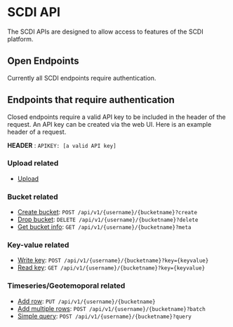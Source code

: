 # SCDI API

The SCDI APIs are designed to allow access to features of the SCDI platform. 

## Open Endpoints

Currently all SCDI endpoints require authentication. 

## Endpoints that require authentication

Closed endpoints require a valid API key to be included in the header of the request. 
An API key can be created via the web UI. Here is an example header of a request.

**HEADER** : `APIKEY: [a valid API key]`

### Upload related 

- [Upload](upload/readme.md)

### Bucket related

- [Create bucket](bucket/create.md): `POST /api/v1/{username}/{bucketname}?create`
- [Drop bucket](bucket/drop.md): `DELETE /api/v1/{username}/{bucketname}?delete`
- [Get bucket info](bucket/meta.md): `GET /api/v1/{username}/{bucketname}?meta`

### Key-value related

- [Write key](keyvalue/write.md): `POST /api/v1/{username}/{bucketname}?key={keyvalue}`
- [Read key](keyvalue/read.md): `GET /api/v1/{username}/{bucketname}?key={keyvalue}`

### Timeseries/Geotemoporal related

- [Add row](timeseries/add.md): `PUT /api/v1/{username}/{bucketname}`
- [Add multiple rows](timeseries/add_multiple.md): `POST /api/v1/{username}/{bucketname}?batch`
- [Simple query](timeseries/query.md): `POST /api/v1/{username}/{bucketname}?query`
